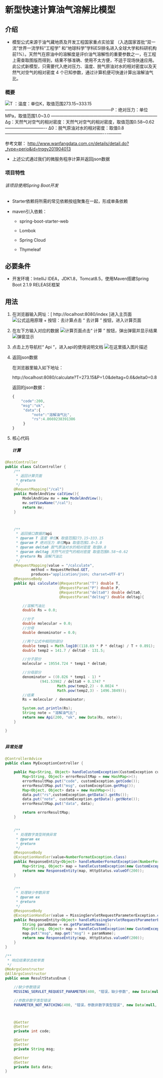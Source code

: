 
#  新型快速计算油气溶解比模型

##  介绍
- 模型公式来源于油气藏地质及开发工程国家重点实验室 （入选国家首批“双一流”世界一流学科“工程学” 和“地球科学”学科ESI排名进入全球大学和科研机构前1%）。天然气在原油中的溶解度是评价油气溶解性的重要参数之一，在工程上需查取图版而得到，结果不够准确、使用不太方便，不适于现场快速应用。此公式新模型，只需要代入绝对压力、温度、脱气原油对水的相对密度以及天然气对空气的相对密度 4 个已知参数，通过计算机便可快速计算出溶解油气比。

### 概要
![T ：温度：单位K，取值范围273.15~333.15 —————————————————————————P：绝对压力：单位MPa，取值范围1.0~3.0  —————————————————————————  Δg：天然气对空气的相对密度：天然气对空气的相对密度，取值范围0.58~0.62 —————————-- Δ0：脱气原油对水的相对密度：取值0.8———————————————————————---———](https://imgconvert.csdnimg.cn/aHR0cHM6Ly91cGxvYWQtaW1hZ2VzLmppYW5zaHUuaW8vdXBsb2FkX2ltYWdlcy8xOTg4MDQ0Ny02ZGQyOTUwYjM4MTRhMDAzLnBuZw?x-oss-process=image/format,png)

参考文献： http://www.wanfangdata.com.cn/details/detail.do?_type=perio&id=trqgy201904013 
- 上述公式通过我们的微服务程序计算并返回json数据

### 项目特性
###### 该项目使用Spring Boot开发
- Starter依赖将所需的常见依赖按组聚集在一起，形成单条依赖

- maven引入依赖：

  - spring-boot-starter-web

  - Lombok

  - Spring Cloud
  
  - Thymeleaf
    

## 必要条件
- 开发环境：IntelliJ IDEA，JDK1.8，Tomcat8.5，使用Maven搭建Spring Boot 2.1.9 RELEASE框架

##  用法
1. 在浏览器输入网址：[ http://localhost:8080/index ]进入主页面
![公式运用原理 + 按钮：去计算](https://imgconvert.csdnimg.cn/aHR0cHM6Ly91cGxvYWQtaW1hZ2VzLmppYW5zaHUuaW8vdXBsb2FkX2ltYWdlcy8xOTg4MDQ0Ny05NTc5MTMxMmY4ZjNiZDAxLnBuZw?x-oss-process=image/format,png)点击 “ 去计算 ” 按钮，进入计算页面
2. 在左下方输入对应的数据 ![计算页面](https://imgconvert.csdnimg.cn/aHR0cHM6Ly91cGxvYWQtaW1hZ2VzLmppYW5zaHUuaW8vdXBsb2FkX2ltYWdlcy8xOTg4MDQ0Ny00ZDVkNmRiOGNjYjM2MDIzLnBuZw?x-oss-process=image/format,png)点击“ 计算 ” 按钮，弹出弹窗并显示结果![弹窗显示](https://imgconvert.csdnimg.cn/aHR0cHM6Ly91cGxvYWQtaW1hZ2VzLmppYW5zaHUuaW8vdXBsb2FkX2ltYWdlcy8xOTg4MDQ0Ny00Zjg1ZjZlYzczNzAwN2E5LnBuZw?x-oss-process=image/format,png)
3. 点击上方导航栏“ Api ”，进入api的使用说明文档
![在这里插入图片描述](https://img-blog.csdnimg.cn/20191025091913568.png?x-oss-process=image/watermark,type_ZmFuZ3poZW5naGVpdGk,shadow_10,text_aHR0cHM6Ly9ibG9nLmNzZG4ubmV0L3FxMTQ0NTY1NDU3Ng==,size_16,color_FFFFFF,t_70)





4. 返回json数据

   在浏览器里输入如下地址：

      http://localhost:8080/calculate?T=273.15&P=1.0&deltag=0.6&delta0=0.8
   

   

   返回的json数据：

   ```js
   {
       "code":200,
       "msg":"ok",
        "data":{
            "note":"溶解油气比",
            "rs":4.8669238391386
        }
   }
   ```



5. 核心代码

   ##### 计算
   
```java
@RestController
public class CalController {
    /**
     * 返回计算页面
     * @return
     */
    @RequestMapping("/cal")
    public ModelAndView calView(){
        ModelAndView mv = new ModelAndView();
        mv.setViewName("/cal");
        return mv;
    }



    /**
     * 返回接口数据的api
     * @param T 温度 单位K 取值范围273.15~333.15
     * @param P 绝对压力 单位Mpa 取值范围1.0~3.0
     * @param delta0 脱气原油对水的相对密度 取值0.8
     * @param deltag 天然气对空气的相对密度 取值范围0.58～0.62
     * @return Rs 溶解汽油比
     */
    @RequestMapping(value = "/calculate",
            method = RequestMethod.GET,
            produces="application/json; charset=UTF-8")
    @ResponseBody
    public Api calculate(@RequestParam("T") double T,
                         @RequestParam("P") double P,
                         @RequestParam("delta0") double delta0,
                         @RequestParam("deltag") double deltag){

        //溶解汽油比
        double Rs = 0.0;

        //分子
        double molecular = 0.0;
        //分母
        double denominator = 0.0;

        //两个公式中相同的部分
        double temp1 = Math.log10((118.69 * P * deltag) / T + 0.891);
        double temp2 = 141.7 / delta0 - 131.5;

        //分子部分
        molecular = 19554.724 * temp1 * delta0;

        //分母部分
        denominator = ((0.826 * temp1 - 1) *
                (941.53982 / delta0 + 0.1747 *
                        Math.pow(temp2,2) - 0.0024 *
                        Math.pow(temp2,3) - 1496.3849));
        //结果
        Rs = molecular / denominator;

        System.out.println(Rs);
        String note = "溶解油气比";
        return new Api(200, "ok", new Data(Rs, note));
    }

}
   
```



   ##### 异常处理

```java
@ControllerAdvice
public class MyExceptionController {

    public Map<String, Object> handleCustomException(CustomException customException) {
        Map<String, Object> errorResultMap = new HashMap<>();
        errorResultMap.put("code", customException.getCode());
        errorResultMap.put("msg", customException.getMsg());
        Map<Object, Object> data = new HashMap<>();
        data.put("rs",customException.getData().getRs());
        data.put("note", customException.getData().getNote());
        errorResultMap.put("data", data);

        return errorResultMap;
    }


    /**
     * 处理数字类型转换异常
     * @param ex
     * @return
     */
    @ResponseBody
    @ExceptionHandler(value=NumberFormatException.class)
    public ResponseEntity<Object> handleNumberFormatException(NumberFormatException ex) {
        Map<String, Object> map = handleCustomException(new CustomException(ResultStatusEnum.PARAMETER_NOT_MATCHING));
        return new ResponseEntity(map, HttpStatus.valueOf(200));
    }


    /**
     * 处理缺少参数异常
     * @param ex
     * @return
     */
    @ResponseBody
    @ExceptionHandler(value = MissingServletRequestParameterException.class)
    public ResponseEntity<Object> handleMissingServletRequestParameterException(MissingServletRequestParameterException ex) {
        String paramName = ex.getParameterName();
        Map<String, Object> map = handleCustomException(new CustomException(ResultStatusEnum.MISSING_SERVLET_REQUEST_PARAMETER));
        map.put("msg", map.get("msg") + paramName);
        return new ResponseEntity(map, HttpStatus.valueOf(200));
    }
}
```



```java
/**
 * 响应结果状态枚举类
 */
@NoArgsConstructor
@AllArgsConstructor
public enum ResultStatusEnum {

    //缺少参数错误
    MISSING_SERVLET_REQUEST_PARAMETER(400, "错误，缺少参数", new Data(null, "出现错误，无结果")),

    //参数非数字类型错误
    PARAMETER_NOT_MATCHING(400, "错误，参数非数字类型错误", new Data(null, "出现错误，无结果"));



    @Getter
    @Setter
    private int code;

    @Getter
    @Setter
    private String msg;

    @Getter
    @Setter
    private Data data;
}

```

